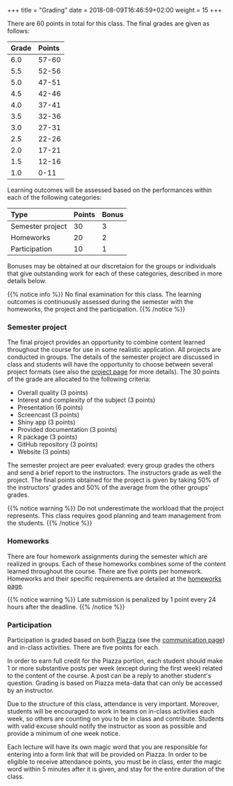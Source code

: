 +++
title = "Grading"
date =  2018-08-09T16:46:59+02:00
weight = 15
+++

There are 60 points in total for this class. The final grades are given as follows:

Grade | Points
:-- | :--
6.0 | 57-60
5.5 | 52-56
5.0 | 47-51
4.5 | 42-46
4.0 | 37-41
3.5 | 32-36
3.0 | 27-31
2.5 | 22-26
2.0 | 17-21
1.5 | 12-16
1.0 | 0-11

Learning outcomes will be assessed based on the performances within each of the following categories:

Type | Points | Bonus
:-- | :-- | :--
Semester project | 30 | 3
Homeworks | 20 | 2
Participation | 10 | 1

Bonuses may be obtained at our discretaion for the groups or individuals that give outstanding work for each of these categories, described in more details below.

{{% notice info %}}
No final examination for this class. The learning outcomes is continuously assessed during the semester with the homeworks, the project and the participation.
{{% /notice %}}

### Semester project
The final project provides an opportunity to combine content learned throughout the course for use in some realistic application. All projects are conducted in groups. The details of the semester project are discussed in class and students will have the opportunity to choose between several project formats (see also the [project page](https://ptds2018.netlify.com/project/) for more details). The 30 points of the grade are allocated to the following criteria:

- Overall quality (3 points)
- Interest and complexity of the subject (3 points)
- Presentation (6 points)
- Screencast (3 points)
- Shiny app (3 points)
- Provided documentation (3 points)
- R package (3 points)
- GitHub repository (3 points)
- Website (3 points)

The semester project are peer evaluated: every group grades the others and send a brief report to the instructors. The instructors grade as well the project. The final points obtained for the project is given by taking 50% of the instructors' grades and 50% of the average from the other groups' grades.

{{% notice warning %}}
Do not underestimate the workload that the project represents. This class requires good planning and team management from the students.
{{% /notice %}}

### Homeworks
There are four homework assignments during the semester which are realized in groups. Each of these homeworks combines some of the content learned throughout the course. There are five points per homework. Homeworks and their specific requirements are detailed at the [homeworks page](https://ptds2018.netlify.com/homeworks/).

{{% notice warning %}}
Late submission is penalized by 1 point every 24 hours after the deadline.
{{% /notice %}}

### Participation
Participation is graded based on both [Piazza](https://piazza.com/unil.ch/fall2018/ptds2018/home) (see the [communication page](https://ptds2018.netlify.com/syllabus/communication/)) and in-class activities. There are five points for each. 

In order to earn full credit for the Piazza portion, each student should make 1 or more substantive posts per week (except during the first week) related to the content of the course. A post can be a reply to another student's question. Grading is based on Piazza meta-data that can only be accessed by an instructor.

Due to the structure of this class, attendance is very important. Moreover, students will be encouraged to work in teams on in-class activities each week, so others are counting on you to be in class and contribute. Students with valid excuse should notify the instructor as soon as possible and provide a minimum of one week notice.

Each lecture will have its own magic word that you are responsible for entering into a form link that will be provided on Piazza. In order to be eligible to receive attendance points, you must be in class, enter the magic word within 5 minutes after it is given, and stay for the entire duration of the class. 